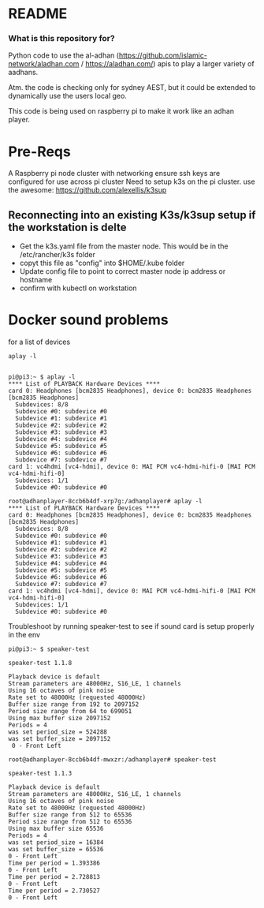 # README #

### What is this repository for? ###

Python code to use the al-adhan (https://github.com/islamic-network/aladhan.com /  https://aladhan.com/)  apis to play a larger variety of aadhans.

Atm. the code is checking only for sydney AEST, but it could be extended to dynamically use the users local geo.

This code is being used on raspberry pi to make it work like an adhan player.

# Pre-Reqs
A Raspberry pi node cluster with networking
ensure ssh keys are configured for use across pi cluster
Need to setup k3s on the pi cluster.
use the awesome: https://github.com/alexellis/k3sup

## Reconnecting into an existing K3s/k3sup setup if the workstation is delte
* Get the k3s.yaml file from the master node. This would be in the /etc/rancher/k3s folder
* copyt this file as "config" into $HOME/.kube folder
* Update config file to point to correct master node ip address or hostname
* confirm with kubectl on workstation

# Docker sound problems
for a list of devices
```
aplay -l
```
```

pi@pi3:~ $ aplay -l
**** List of PLAYBACK Hardware Devices ****
card 0: Headphones [bcm2835 Headphones], device 0: bcm2835 Headphones [bcm2835 Headphones]
  Subdevices: 8/8
  Subdevice #0: subdevice #0
  Subdevice #1: subdevice #1
  Subdevice #2: subdevice #2
  Subdevice #3: subdevice #3
  Subdevice #4: subdevice #4
  Subdevice #5: subdevice #5
  Subdevice #6: subdevice #6
  Subdevice #7: subdevice #7
card 1: vc4hdmi [vc4-hdmi], device 0: MAI PCM vc4-hdmi-hifi-0 [MAI PCM vc4-hdmi-hifi-0]
  Subdevices: 1/1
  Subdevice #0: subdevice #0 
  ```
``` 
root@adhanplayer-8ccb6b4df-xrp7g:/adhanplayer# aplay -l
**** List of PLAYBACK Hardware Devices ****
card 0: Headphones [bcm2835 Headphones], device 0: bcm2835 Headphones [bcm2835 Headphones]
  Subdevices: 8/8
  Subdevice #0: subdevice #0
  Subdevice #1: subdevice #1
  Subdevice #2: subdevice #2
  Subdevice #3: subdevice #3
  Subdevice #4: subdevice #4
  Subdevice #5: subdevice #5
  Subdevice #6: subdevice #6
  Subdevice #7: subdevice #7
card 1: vc4hdmi [vc4-hdmi], device 0: MAI PCM vc4-hdmi-hifi-0 [MAI PCM vc4-hdmi-hifi-0]
  Subdevices: 1/1
  Subdevice #0: subdevice #0
```          

Troubleshoot by running speaker-test to see if sound card is setup properly in the env

```
pi@pi3:~ $ speaker-test

speaker-test 1.1.8

Playback device is default
Stream parameters are 48000Hz, S16_LE, 1 channels
Using 16 octaves of pink noise
Rate set to 48000Hz (requested 48000Hz)
Buffer size range from 192 to 2097152
Period size range from 64 to 699051
Using max buffer size 2097152
Periods = 4
was set period_size = 524288
was set buffer_size = 2097152
 0 - Front Left 
 ```
 
 ```
 root@adhanplayer-8ccb6b4df-mwxzr:/adhanplayer# speaker-test

speaker-test 1.1.3

Playback device is default
Stream parameters are 48000Hz, S16_LE, 1 channels
Using 16 octaves of pink noise
Rate set to 48000Hz (requested 48000Hz)
Buffer size range from 512 to 65536
Period size range from 512 to 65536
Using max buffer size 65536
Periods = 4
was set period_size = 16384
was set buffer_size = 65536
 0 - Front Left
Time per period = 1.393386
 0 - Front Left
Time per period = 2.728813
 0 - Front Left
Time per period = 2.730527
 0 - Front Left
 ```
 
 


